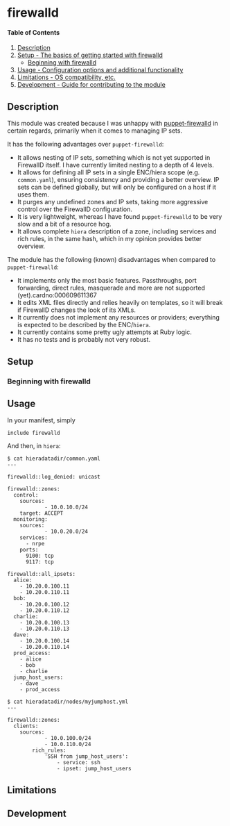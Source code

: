 # firewalld

#### Table of Contents

1. [Description](#description)
2. [Setup - The basics of getting started with firewalld](#setup)
    * [Beginning with firewalld](#beginning-with-firewalld)
3. [Usage - Configuration options and additional functionality](#usage)
4. [Limitations - OS compatibility, etc.](#limitations)
5. [Development - Guide for contributing to the module](#development)

## Description

This module was created because I was unhappy with
[puppet-firewalld](https://forge.puppet.com/puppet/firewalld) in
certain regards, primarily when it comes to managing IP sets.

It has the following advantages over `puppet-firewalld`:

* It allows nesting of IP sets, something which is not yet supported
  in FirewallD itself. I have currently limited nesting to a depth of
  4 levels.
* It allows for defining all IP sets in a single ENC/hiera scope (e.g.
  `common.yaml`), ensuring consistency and providing a better
  overview. IP sets can be defined globally, but will only be configured
  on a host if it uses them.
* It purges any undefined zones and IP sets, taking more
  aggressive control over the FirewallD configuration.
* It is very lightweight, whereas I have found `puppet-firewalld` to
  be very slow and a bit of a resource hog.
* It allows complete `hiera` description of a zone, including services
  and rich rules, in the same hash, which in my opinion provides
  better overview.

The module has the following (known) disadvantages when compared to
`puppet-firewalld`:

* It implements only the most basic features. Passthroughs, port
  forwarding, direct rules, masquerade and more are not supported
  (yet).cardno:000609611367
* It edits XML files directly and relies heavily on templates, so it 
  will break if FirewallD changes the look of its XMLs.
* It currently does not implement any resources or providers;
  everything is expected to be described by the ENC/`hiera`.
* It currently contains some pretty ugly attempts at Ruby logic.
* It has no tests and is probably not very robust.

## Setup

### Beginning with firewalld

## Usage

In your manifest, simply
```
include firewalld
```

And then, in `hiera`:
```
$ cat hieradatadir/common.yaml
---

firewalld::log_denied: unicast

firewalld::zones:
  control:
    sources: 
			- 10.0.10.0/24
    target: ACCEPT
  monitoring:
    sources: 
			- 10.0.20.0/24
    services:
      - nrpe
    ports:
      9100: tcp
      9117: tcp

firewalld::all_ipsets:
  alice:
    - 10.20.0.100.11
    - 10.20.0.110.11
  bob:
    - 10.20.0.100.12
    - 10.20.0.110.12
  charlie:
    - 10.20.0.100.13
    - 10.20.0.110.13
  dave:
    - 10.20.0.100.14
    - 10.20.0.110.14
  prod_access:
    - alice
    - bob
    - charlie
  jump_host_users:
    - dave
    - prod_access

$ cat hieradatadir/nodes/myjumphost.yml
---

firewalld::zones:
  clients:
    sources:
			- 10.0.100.0/24
			- 10.0.110.0/24
		rich_rules:
			'SSH from jump_host_users':
				- service: ssh
				- ipset: jump_host_users
```

## Limitations

## Development
